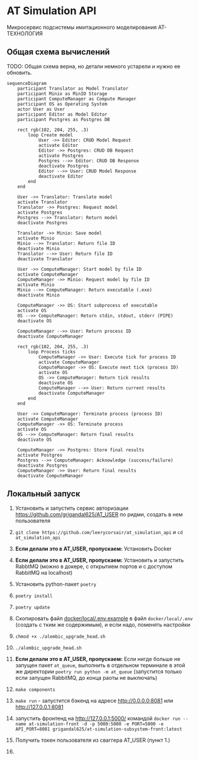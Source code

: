 # AT Simulation API

Микросервис подсистемы имитационного моделирования АТ-ТЕХНОЛОГИЯ

## Общая схема вычислений

TODO: Общая схема верна, но детали немного устарели и нужно ее обновить.

```mermaid
sequenceDiagram
    participant Translator as Model Translator
    participant Minio as MinIO Storage
    participant ComputeManager as Compute Manager
    participant OS as Operating System
    actor User as User
    participant Editor as Model Editor
    participant Postgres as Postgres DB

    rect rgb(102, 204, 255, .3)
        loop Create model
            User ->> Editor: CRUD Model Request
            activate Editor
            Editor ->> Postgres: CRUD DB Request
            activate Postgres
            Postgres -->> Editor: CRUD DB Response
            deactivate Postgres
            Editor -->> User: CRUD Model Response
            deactivate Editor
        end
    end

    User ->> Translator: Translate model
    activate Translator
    Translator ->> Postgres: Request model
    activate Postgres
    Postgres -->> Translator: Return model
    deactivate Postgres

    Translator ->> Minio: Save model
    activate Minio
    Minio -->> Translator: Return file ID
    deactivate Minio
    Translator -->> User: Return file ID
    deactivate Translator

    User ->> ComputeManager: Start model by file ID
    activate ComputeManager
    ComputeManager ->> Minio: Request model by file ID
    activate Minio
    Minio -->> ComputeManager: Return executable (.exe)
    deactivate Minio

    ComputeManager ->> OS: Start subprocess of executable
    activate OS
    OS -->> ComputeManager: Return stdin, stdout, stderr (PIPE)
    deactivate OS

    ComputeManager -->> User: Return process ID
    deactivate ComputeManager

    rect rgb(102, 204, 255, .3)
        loop Process ticks
            ComputeManager ->> User: Execute tick for process ID
            activate ComputeManager
            ComputeManager ->> OS: Execute next tick (process ID)
            activate OS
            OS ->> ComputeManager: Return tick results
            deactivate OS
            ComputeManager -->> User: Return current results
            deactivate ComputeManager
        end
    end

    User ->> ComputeManager: Terminate process (process ID)
    activate ComputeManager
    ComputeManager ->> OS: Terminate process
    activate OS
    OS -->> ComputeManager: Return final results
    deactivate OS

    ComputeManager ->> Postgres: Store final results
    activate Postgres
    Postgres -->> ComputeManager: Acknowledge (success/failure)
    deactivate Postgres
    ComputeManager ->> User: Return final results
    deactivate ComputeManager

```
## Локальный запуск

1. Установить и запустить сервис авторизации https://github.com/grigandal625/AT_USER по ридми, создать в нем пользователя
2. `git clone https://github.com/leerycorsair/at_simulation_api` и `cd at_simulation_api`

3. **Если делали это в AT_USER, пропускаем:** Установить Docker
4. **Если делали это в AT_USER, пропускаем:** Установить и запустить RabbtMQ (можно в докере, с открытием портов и с доступом RabbitMQ на localhost)
5. Установить python-пакет `poetry`
6. `poetry install`
7. `poetry update`
8. Скопировать файл [docker/local/.env.example](./docker/local/.env.example) в файл `docker/local/.env` (создать с тким же содержимым), и если надо, поменять настройки
9. `chmod +x ./alembic_upgrade_head.sh`
10. `./alembic_upgrade_head.sh`
11. **Если делали это в AT_USER, пропускаем:** Если нигде больше не запущен пакет `at_queue`, выполнить в отдельном терминале в этой же директории `poetry run python -m at_queue` (запустится только если запущен RabbitMQ, до конца раоты не выключать)
12. `make components`
13. `make run` - запустится бэкенд на адресе http://0.0.0.0:8081 или http://127.0.0.1:8081
14. запустить фронтенд на http://127.0.0.1:5000/ командой `docker run --name at-simulation-front -d -p 5000:5000 -e PORT=5000 -e API_PORT=8081 grigandal625/at-simulation-subsystem-front:latest`
15. Получить токен пользователя из сваггера AT_USER (пункт 1.)
16. 